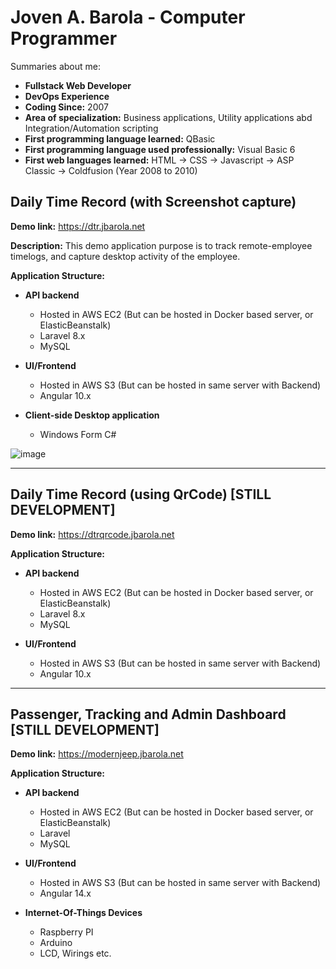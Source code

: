 #  Joven A. Barola - Computer Programmer
Summaries about me:
- **Fullstack Web Developer**
- **DevOps Experience**
- **Coding Since:** 2007
- **Area of specialization:** Business applications, Utility applications abd Integration/Automation scripting
- **First programming language learned:** QBasic
- **First programming language used professionally:** Visual Basic 6
- **First web languages learned:** HTML -> CSS -> Javascript -> ASP Classic -> Coldfusion (Year 2008 to 2010)

## Daily Time Record (with Screenshot capture)

**Demo link:** https://dtr.jbarola.net 

**Description:** This demo application purpose is to track remote-employee timelogs, and capture desktop activity of the employee.

**Application Structure:**

- **API backend**
  - Hosted in AWS EC2 (But can be hosted in Docker based server, or ElasticBeanstalk)
  - Laravel 8.x
  - MySQL

- **UI/Frontend**
  - Hosted in AWS S3 (But can be hosted in same server with Backend)
  - Angular 10.x

- **Client-side Desktop application**
  - Windows Form C#

![image](https://user-images.githubusercontent.com/129955/184613241-72d57a0c-d012-4da4-acf7-b9d565d38284.png)

<hr>

## Daily Time Record (using QrCode)  [STILL DEVELOPMENT]

**Demo link:** https://dtrqrcode.jbarola.net

**Application Structure:**

- **API backend**
  - Hosted in AWS EC2 (But can be hosted in Docker based server, or ElasticBeanstalk)
  - Laravel 8.x
  - MySQL

- **UI/Frontend**
  - Hosted in AWS S3 (But can be hosted in same server with Backend)
  - Angular 10.x

<hr>

## Passenger, Tracking and Admin Dashboard [STILL DEVELOPMENT]

**Demo link:** https://modernjeep.jbarola.net

**Application Structure:**

- **API backend**
  - Hosted in AWS EC2 (But can be hosted in Docker based server, or ElasticBeanstalk)
  - Laravel
  - MySQL

- **UI/Frontend**
  - Hosted in AWS S3 (But can be hosted in same server with Backend)
  - Angular 14.x

- **Internet-Of-Things Devices**
  - Raspberry PI
  - Arduino
  - LCD, Wirings etc.


